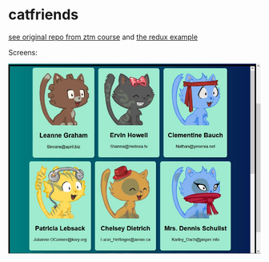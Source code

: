 # catfriends

[see original repo from ztm course](https://github.com/aneagoie/robofriends) and [the redux example](https://github.com/aneagoie/robofriends-redux)

Screens:

![# Cats](screens/capture-1.jpg)